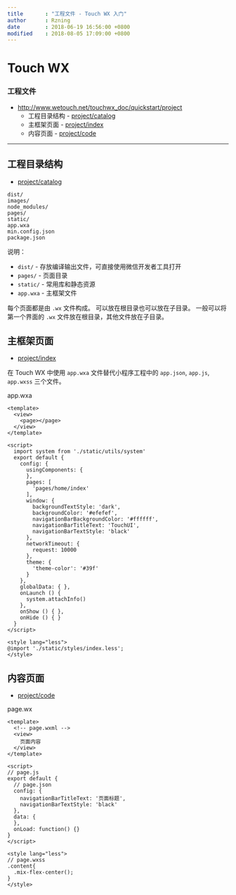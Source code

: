 ```yaml
---
title       : "工程文件 - Touch WX 入门"
author      : Rzning
date        : 2018-06-19 16:56:00 +0800
modified    : 2018-08-05 17:09:00 +0800
---
```

# Touch WX

### 工程文件

- <http://www.wetouch.net/touchwx_doc/quickstart/project>
    - 工程目录结构 - [project/catalog]
    - 主框架页面 - [project/index]
    - 内容页面 - [project/code]

---

## 工程目录结构
- [project/catalog]

```
dist/
images/
node_modules/
pages/
static/
app.wxa
min.config.json
package.json
```

说明：

- `dist/` - 存放编译输出文件，可直接使用微信开发者工具打开
- `pages/` - 页面目录
- `static/` - 常用库和静态资源
- `app.wxa` - 主框架文件

每个页面都是由 `.wx` 文件构成。
可以放在根目录也可以放在子目录。
一般可以将第一个界面的 `.wx` 文件放在根目录，其他文件放在子目录。

## 主框架页面
- [project/index] 

在 Touch WX 中使用 `app.wxa` 文件替代小程序工程中的 `app.json`, `app.js`, `app.wxss` 三个文件。

app.wxa

```vue
<template>
  <view>
    <page></page>
  </view>
</template>

<script>
  import system from './static/utils/system'
  export default {
    config: {
      usingComponents: {
      },
      pages: [
        'pages/home/index'
      ],
      window: {
        backgroundTextStyle: 'dark',
        backgroundColor: '#efefef',
        navigationBarBackgroundColor: '#ffffff',
        navigationBarTitleText: 'TouchUI',
        navigationBarTextStyle: 'black'
      },
      networkTimeout: {
        request: 10000
      },
      theme: {
        'theme-color': '#39f'
      }
    },
    globalData: { },
    onLaunch () { 
      system.attachInfo()
    },
    onShow () { },
    onHide () { }
  }
</script>

<style lang="less">
@import './static/styles/index.less';
</style>
```

## 内容页面
- [project/code]

page.wx

```vue
<template>
  <!-- page.wxml -->
  <view>
    页面内容
  </view>
</template>

<script>
// page.js
export default {
  // page.json
  config: {
    navigationBarTitleText: '页面标题',
    navigationBarTextStyle: 'black'
  },
  data: {
  },
  onLoad: function() {}
}
</script>

<style lang="less">
// page.wxss
.content{
  .mix-flex-center();
}
</style>
```


[project/catalog]: <http://www.wetouch.net/touchwx_doc/quickstart/project/catalog>
[project/index]: <http://www.wetouch.net/touchwx_doc/quickstart/project/index>
[project/code]: <http://www.wetouch.net/touchwx_doc/quickstart/project/code>
